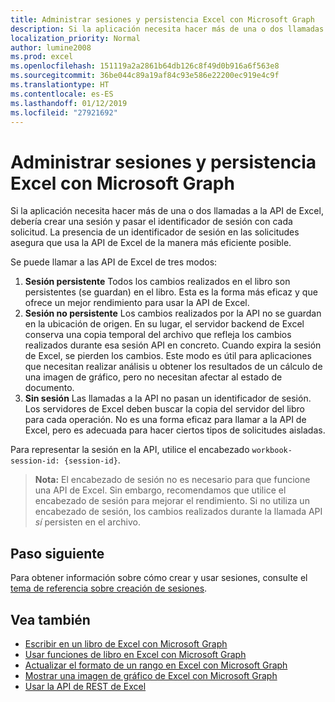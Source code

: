 ```yaml
---
title: Administrar sesiones y persistencia Excel con Microsoft Graph
description: Si la aplicación necesita hacer más de una o dos llamadas a la API de Excel, debería crear una sesión y pasar el identificador de sesión con cada solicitud. La presencia de un identificador de sesión en las solicitudes asegura que usa la API de Excel de la manera más eficiente posible.
localization_priority: Normal
author: lumine2008
ms.prod: excel
ms.openlocfilehash: 151119a2a2861b64db126c8f49d0b916a6f563e8
ms.sourcegitcommit: 36be044c89a19af84c93e586e22200ec919e4c9f
ms.translationtype: HT
ms.contentlocale: es-ES
ms.lasthandoff: 01/12/2019
ms.locfileid: "27921692"
---
```

# <a name="manage-sessions-and-persistence-in-excel-with-microsoft-graph"></a>Administrar sesiones y persistencia Excel con Microsoft Graph

Si la aplicación necesita hacer más de una o dos llamadas a la API de Excel, debería crear una sesión y pasar el identificador de sesión con cada solicitud. La presencia de un identificador de sesión en las solicitudes asegura que usa la API de Excel de la manera más eficiente posible.

Se puede llamar a las API de Excel de tres modos:

1. **Sesión persistente** Todos los cambios realizados en el libro son persistentes (se guardan) en el libro. Esta es la forma más eficaz y que ofrece un mejor rendimiento para usar la API de Excel.
2. **Sesión no persistente** Los cambios realizados por la API no se guardan en la ubicación de origen. En su lugar, el servidor backend de Excel conserva una copia temporal del archivo que refleja los cambios realizados durante esa sesión API en concreto. Cuando expira la sesión de Excel, se pierden los cambios. Este modo es útil para aplicaciones que necesitan realizar análisis u obtener los resultados de un cálculo de una imagen de gráfico, pero no necesitan afectar al estado de documento.
3. **Sin sesión** Las llamadas a la API no pasan un identificador de sesión. Los servidores de Excel deben buscar la copia del servidor del libro para cada operación. No es una forma eficaz para llamar a la API de Excel, pero es adecuada para hacer ciertos tipos de solicitudes aisladas.

Para representar la sesión en la API, utilice el encabezado `workbook-session-id: {session-id}`.

>**Nota:** El encabezado de sesión no es necesario para que funcione una API de Excel. Sin embargo, recomendamos que utilice el encabezado de sesión para mejorar el rendimiento. Si no utiliza un encabezado de sesión, los cambios realizados durante la llamada API _sí_ persisten en el archivo.  

## <a name="next-step"></a>Paso siguiente
Para obtener información sobre cómo crear y usar sesiones, consulte el [tema de referencia sobre creación de sesiones](/graph/api/workbook-createsession?view=graph-rest-1.0).

## <a name="see-also"></a>Vea también
* [Escribir en un libro de Excel con Microsoft Graph](excel-write-to-workbook.md)
* [Usar funciones de libro en Excel con Microsoft Graph](excel-use-functions.md)
* [Actualizar el formato de un rango en Excel con Microsoft Graph](excel-update-range-format.md)
* [Mostrar una imagen de gráfico de Excel con Microsoft Graph](excel-display-chart-image.md)
* [Usar la API de REST de Excel](/graph/api/resources/excel?view=graph-rest-1.0)
